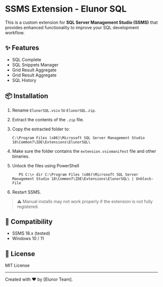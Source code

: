 # SSMS Extension - Elunor SQL

This is a custom extension for **SQL Server Management Studio (SSMS)** that provides enhanced functionality to improve your SQL development workflow.

## ✨ Features

- SQL Complete
- SQL Snippets Manager
- Grid Result Aggregate
- Grid Result Aggregate
- SQL History
## 📦 Installation

1. Rename `ElunorSQL.vsix` to `ElunorSQL.zip`.
2. Extract the contents of the `.zip` file.
3. Copy the extracted folder to:

   ```
   C:\Program Files (x86)\Microsoft SQL Server Management Studio 18\Common7\IDE\Extensions\ElunorSQL\
   ```

4. Make sure the folder contains the `extension.vsixmanifest` file and other binaries.
5. Unlock the files using PowerShell
   ```
      PS C:\> dir C:\Program Files (x86)\Microsoft SQL Server Management Studio 18\Common7\IDE\Extensions\ElunorSQL\ | Unblock-File
   ```
6. Restart SSMS.

> ⚠️ Manual installs may not work properly if the extension is not fully registered.

## 🧪 Compatibility

- SSMS 18.x (tested)
- Windows 10 / 11


## 📃 License

MIT License

---

Created with ❤️ by [Elunor Team].

